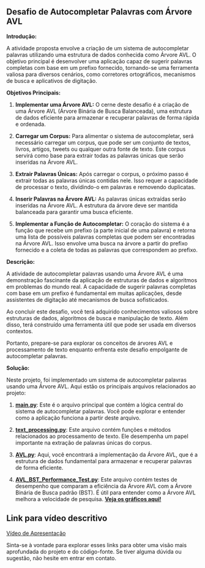 ## Desafio de Autocompletar Palavras com Árvore AVL

**Introdução:**

A atividade proposta envolve a criação de um sistema de autocompletar palavras utilizando uma estrutura de dados conhecida como Árvore AVL. O objetivo principal é desenvolver uma aplicação capaz de sugerir palavras completas com base em um prefixo fornecido, tornando-se uma ferramenta valiosa para diversos cenários, como corretores ortográficos, mecanismos de busca e aplicativos de digitação.

**Objetivos Principais:**

1. **Implementar uma Árvore AVL:** O cerne deste desafio é a criação de uma Árvore AVL (Árvore Binária de Busca Balanceada), uma estrutura de dados eficiente para armazenar e recuperar palavras de forma rápida e ordenada.

2. **Carregar um Corpus:** Para alimentar o sistema de autocompletar, será necessário carregar um corpus, que pode ser um conjunto de textos, livros, artigos, tweets ou qualquer outra fonte de texto. Este corpus servirá como base para extrair todas as palavras únicas que serão inseridas na Árvore AVL.

3. **Extrair Palavras Únicas:** Após carregar o corpus, o próximo passo é extrair todas as palavras únicas contidas nele. Isso requer a capacidade de processar o texto, dividindo-o em palavras e removendo duplicatas.

4. **Inserir Palavras na Árvore AVL:** As palavras únicas extraídas serão inseridas na Árvore AVL. A estrutura da árvore deve ser mantida balanceada para garantir uma busca eficiente.

5. **Implementar a Função de Autocompletar:** O coração do sistema é a função que recebe um prefixo (a parte inicial de uma palavra) e retorna uma lista de possíveis palavras completas que podem ser encontradas na Árvore AVL. Isso envolve uma busca na árvore a partir do prefixo fornecido e a coleta de todas as palavras que correspondem ao prefixo.

**Descrição:**

A atividade de autocompletar palavras usando uma Árvore AVL é uma demonstração fascinante da aplicação de estruturas de dados e algoritmos em problemas do mundo real. A capacidade de sugerir palavras completas com base em um prefixo é fundamental em muitas aplicações, desde assistentes de digitação até mecanismos de busca sofisticados.

Ao concluir este desafio, você terá adquirido conhecimentos valiosos sobre estruturas de dados, algoritmos de busca e manipulação de texto. Além disso, terá construído uma ferramenta útil que pode ser usada em diversos contextos.

Portanto, prepare-se para explorar os conceitos de árvores AVL e processamento de texto enquanto enfrenta este desafio empolgante de autocompletar palavras.

**Solução:**

Neste projeto, foi implementado um sistema de autocompletar palavras usando uma Árvore AVL. Aqui estão os principais arquivos relacionados ao projeto:

1. [**main.py**](./main.py): Este é o arquivo principal que contém a lógica central do sistema de autocompletar palavras. Você pode explorar e entender como a aplicação funciona a partir deste arquivo.

2. [**text_processing.py**](./text_processing.py): Este arquivo contém funções e métodos relacionados ao processamento de texto. Ele desempenha um papel importante na extração de palavras únicas do corpus.

3. [**AVL.py**](./AVL.py): Aqui, você encontrará a implementação da Árvore AVL, que é a estrutura de dados fundamental para armazenar e recuperar palavras de forma eficiente.

4. [**AVL_BST_Performance_Test.py**](./AVL_BST_Performance_Test.py): Este arquivo contém testes de desempenho que comparam a eficiência da Árvore AVL com a Árvore Binária de Busca padrão (BST). É útil para entender como a Árvore AVL melhora a velocidade de pesquisa. [**Veja os gráficos aqui!**](graphics/insercao_altura.png)


## Link para vídeo descritivo

[Vídeo de Apresentação](https://www.loom.com/share/72f5a3444a8e498ca9c95b250c8d3b9f?sid=7d959c91-55ea-4b71-afc1-6ee62d86c365)

Sinta-se à vontade para explorar esses links para obter uma visão mais aprofundada do projeto e do código-fonte. Se tiver alguma dúvida ou sugestão, não hesite em entrar em contato.
